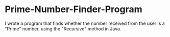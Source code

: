 # Prime-Number-Finder-Program
I wrote a program that finds whether the number received from the user is a "Prime" number, using the "Recursive" method in Java.
